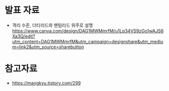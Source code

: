 # 발표 자료
- 격리 수준, 더티리드와 팬텀리드 위주로 설명
https://www.canva.com/design/DAG1MWMmrfM/u1Lq34VS9zGo1wAJS6Xa3Q/edit?utm_content=DAG1MWMmrfM&utm_campaign=designshare&utm_medium=link2&utm_source=sharebutton


# 참고자료
- https://mangkyu.tistory.com/299